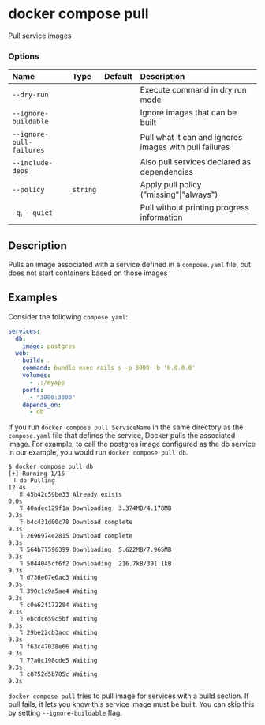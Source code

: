 # docker compose pull

<!---MARKER_GEN_START-->
Pull service images

### Options

| Name                     | Type     | Default | Description                                            |
|:-------------------------|:---------|:--------|:-------------------------------------------------------|
| `--dry-run`              |          |         | Execute command in dry run mode                        |
| `--ignore-buildable`     |          |         | Ignore images that can be built                        |
| `--ignore-pull-failures` |          |         | Pull what it can and ignores images with pull failures |
| `--include-deps`         |          |         | Also pull services declared as dependencies            |
| `--policy`               | `string` |         | Apply pull policy ("missing"\|"always")                |
| `-q`, `--quiet`          |          |         | Pull without printing progress information             |


<!---MARKER_GEN_END-->

## Description

Pulls an image associated with a service defined in a `compose.yaml` file, but does not start containers based on those images


## Examples

Consider the following `compose.yaml`:

```yaml
services:
  db:
    image: postgres
  web:
    build: .
    command: bundle exec rails s -p 3000 -b '0.0.0.0'
    volumes:
      - .:/myapp
    ports:
      - "3000:3000"
    depends_on:
      - db
```

If you run `docker compose pull ServiceName` in the same directory as the `compose.yaml` file that defines the service,
Docker pulls the associated image. For example, to call the postgres image configured as the db service in our example,
you would run `docker compose pull db`.

```console
$ docker compose pull db
[+] Running 1/15
 ⠸ db Pulling                                                             12.4s
   ⠿ 45b42c59be33 Already exists                                           0.0s
   ⠹ 40adec129f1a Downloading  3.374MB/4.178MB                             9.3s
   ⠹ b4c431d00c78 Download complete                                        9.3s
   ⠹ 2696974e2815 Download complete                                        9.3s
   ⠹ 564b77596399 Downloading  5.622MB/7.965MB                             9.3s
   ⠹ 5044045cf6f2 Downloading  216.7kB/391.1kB                             9.3s
   ⠹ d736e67e6ac3 Waiting                                                  9.3s
   ⠹ 390c1c9a5ae4 Waiting                                                  9.3s
   ⠹ c0e62f172284 Waiting                                                  9.3s
   ⠹ ebcdc659c5bf Waiting                                                  9.3s
   ⠹ 29be22cb3acc Waiting                                                  9.3s
   ⠹ f63c47038e66 Waiting                                                  9.3s
   ⠹ 77a0c198cde5 Waiting                                                  9.3s
   ⠹ c8752d5b785c Waiting                                                  9.3s
```

`docker compose pull` tries to pull image for services with a build section. If pull fails, it lets you know this service image must be built. You can skip this by setting `--ignore-buildable` flag.

